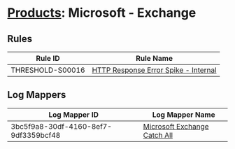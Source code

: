 # [Products](README.md): Microsoft - Exchange

## Rules

|Rule ID|Rule Name|
|----|----|
|THRESHOLD-S00016|[HTTP Response Error Spike - Internal](../rules/THRESHOLD-S00016.md)|


## Log Mappers

|Log Mapper ID|Log Mapper Name|
|----|----|
|3bc5f9a8-30df-4160-8ef7-9df3359bcf48|[Microsoft Exchange Catch All](../mappings/3bc5f9a8-30df-4160-8ef7-9df3359bcf48.md)|


